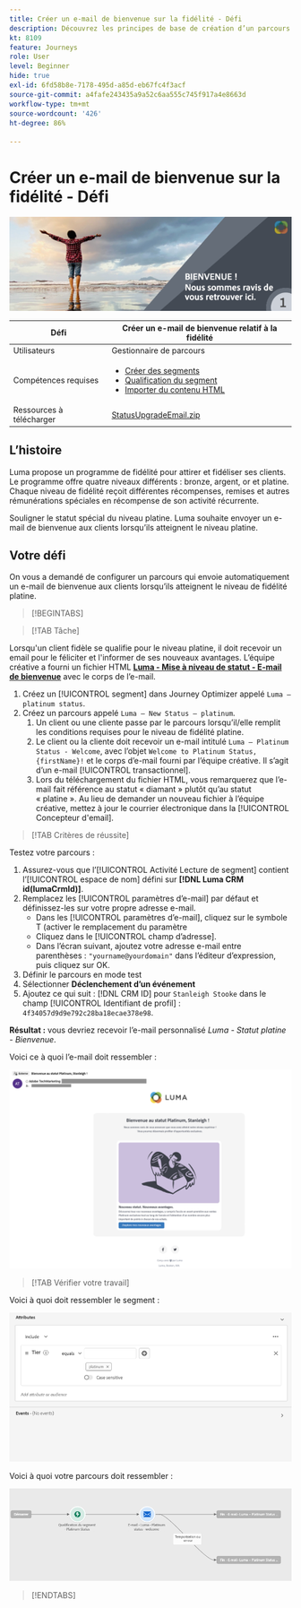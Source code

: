 ```yaml
---
title: Créer un e-mail de bienvenue sur la fidélité - Défi
description: Découvrez les principes de base de création d’un parcours dans la zone de travail du parcours.
kt: 8109
feature: Journeys
role: User
level: Beginner
hide: true
exl-id: 6fd58b8e-7178-495d-a85d-eb67fc4f3acf
source-git-commit: a4fafe243435a9a52c6aa555c745f917a4e8663d
workflow-type: tm+mt
source-wordcount: '426'
ht-degree: 86%

---
```


# Créer un e-mail de bienvenue sur la fidélité - Défi

![E-mail de bienvenue relatif à la fidélité - Bannière de défis](/help/challenges/assets/email-assets/luma-transactional-onboarding-1.png)

| Défi | Créer un e-mail de bienvenue relatif à la fidélité |
|---|---|
| Utilisateurs | Gestionnaire de parcours |
| Compétences requises | <ul><li>[Créer des segments](https://experienceleague.adobe.com/docs/journey-optimizer-learn/tutorials/profiles-segments-subscriptions/create-segments.html?lang=fr)</li> <li>[Qualification du segment](https://experienceleague.adobe.com/docs/journey-optimizer-learn/tutorials/create-journeys/use-case-read-segment-qualification.html?lang=fr)</li><li>[Importer du contenu HTML](https://experienceleague.adobe.com/docs/journey-optimizer-learn/tutorials/create-messages/create-emails/import-and-author-html-email-content.html?lang=fr)</li></ul> |
| Ressources à télécharger | [StatusUpgradeEmail.zip](/help/challenges/assets/email-assets/StatusUpgradeEmail.zip) |

## L’histoire

Luma propose un programme de fidélité pour attirer et fidéliser ses clients. Le programme offre quatre niveaux différents : bronze, argent, or et platine. Chaque niveau de fidélité reçoit différentes récompenses, remises et autres rémunérations spéciales en récompense de son activité récurrente.

Souligner le statut spécial du niveau platine. Luma souhaite envoyer un e-mail de bienvenue aux clients lorsqu’ils atteignent le niveau platine.

## Votre défi

On vous a demandé de configurer un parcours qui envoie automatiquement un e-mail de bienvenue aux clients lorsqu’ils atteignent le niveau de fidélité platine.

>[!BEGINTABS]

>[!TAB Tâche]

Lorsqu&#39;un client fidèle se qualifie pour le niveau platine, il doit recevoir un email pour le féliciter et l&#39;informer de ses nouveaux avantages. L’équipe créative a fourni un fichier HTML **[Luma - Mise à niveau de statut - E-mail de bienvenue](/help/challenges/assets/email-assets/StatusUpgradeEmail.zip)** avec le corps de l’e-mail.

1. Créez un [!UICONTROL segment] dans Journey Optimizer appelé `Luma – platinum status`.
2. Créez un parcours appelé `Luma – New Status – platinum`.
   1. Un client ou une cliente passe par le parcours lorsqu’il/elle remplit les conditions requises pour le niveau de fidélité platine.
   2. Le client ou la cliente doit recevoir un e-mail intitulé `Luma – Platinum Status - Welcome`, avec l’objet `Welcome to Platinum Status, {firstName}!` et le corps d’e-mail fourni par l’équipe créative. Il s’agit d’un e-mail [!UICONTROL transactionnel].
   3. Lors du téléchargement du fichier HTML, vous remarquerez que l’e-mail fait référence au statut « diamant » plutôt qu’au statut « platine ». Au lieu de demander un nouveau fichier à l’équipe créative, mettez à jour le courrier électronique dans la [!UICONTROL Concepteur d&#39;email].

>[!TAB Critères de réussite]

Testez votre parcours :

1. Assurez-vous que l’[!UICONTROL Activité Lecture de segment] contient l’[!UICONTROL espace de nom] défini sur **[!DNL Luma CRM id(lumaCrmId)]**.
2. Remplacez les [!UICONTROL paramètres d’e-mail] par défaut et définissez-les sur votre propre adresse e-mail.
   * Dans les [!UICONTROL paramètres d’e-mail], cliquez sur le symbole T (activer le remplacement du paramètre
   * Cliquez dans le [!UICONTROL champ d’adresse].
   * Dans l’écran suivant, ajoutez votre adresse e-mail entre parenthèses : `"yourname@yourdomain"` dans l’éditeur d’expression, puis cliquez sur OK.
3. Définir le parcours en mode test
4. Sélectionner **Déclenchement d’un événement**
5. Ajoutez ce qui suit : [!DNL CRM ID] pour `Stanleigh Stooke` dans le champ [!UICONTROL Identifiant de profil] : `4f34057d9d9e792c28ba18ecae378e98`.

**Résultat :** vous devriez recevoir l’e-mail personnalisé *Luma - Statut platine - Bienvenue*.

Voici ce à quoi l’e-mail doit ressembler :

![Luma - Mise à niveau de statut - E-mail de bienvenue](/help/challenges/assets/status-upgrade-welcome-email.png)

>[!TAB Vérifier votre travail]

Voici à quoi doit ressembler le segment :

![Luma - segment &quot;état platine&quot;](/help/challenges/assets/c3-segment.png)

Voici à quoi votre parcours doit ressembler :

![platinum-status-upgrade-journey](/help/challenges/assets/journey-luma-status-upgrade.png)

>[!ENDTABS]
